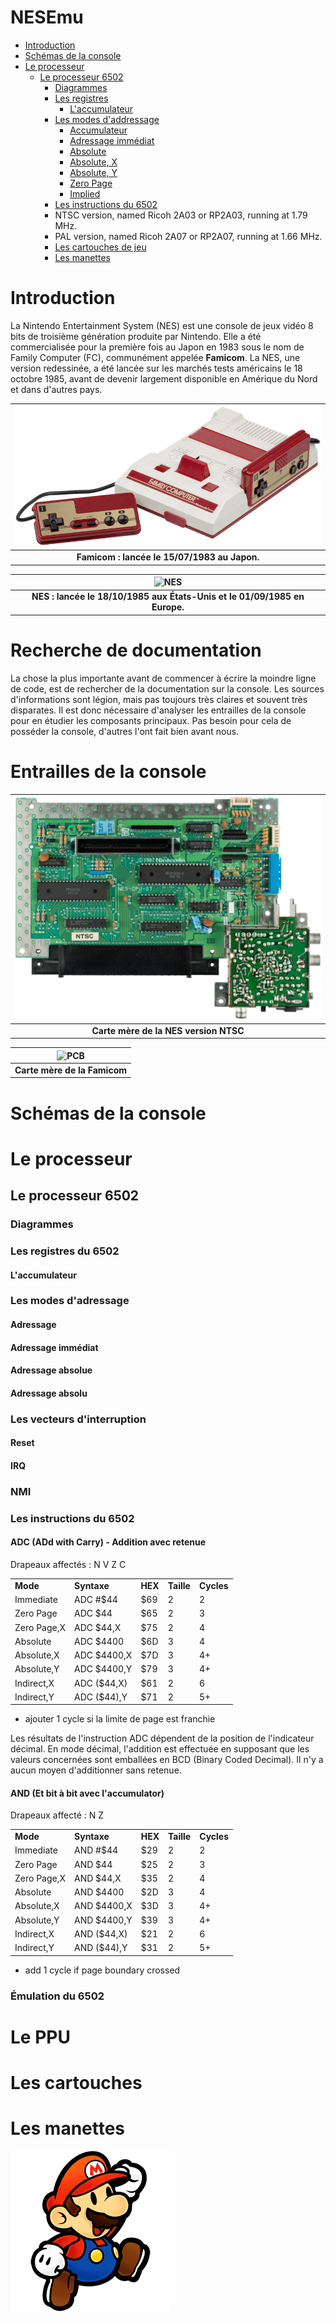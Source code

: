 # NESEmu

- [Introduction](#introduction)
- [Schémas de la console](#schémas-de-la-console)
- [Le processeur](#le-processeur)
  - [Le processeur 6502](#le-processeur-6502)
    - [Diagrammes](#diagrammes)
    - [Les registres](#les-registres)
      - [L'accumulateur](#laccumulateur)
    - [Les modes d'addressage](#les-modes-dadressage)
      - [Accumulateur](#)
      - [Adressage immédiat](#adressage-immédiat)
      - [Absolute]()
      - [Absolute, X]()
      - [Absolute, Y]()
      - [Zero Page]()
      - [Implied]()
    - [Les instructions du 6502](#les-instructions)
    - NTSC version, named Ricoh 2A03 or RP2A03, running at 1.79 MHz.
    - PAL version, named Ricoh 2A07 or RP2A07, running at 1.66 MHz.
    - [Les cartouches de jeu](#les-cartouches)
    - [Les manettes](#les-manettes)

# Introduction

La Nintendo Entertainment System (NES) est une console de jeux vidéo 8 bits de troisième génération produite par Nintendo. Elle a été commercialisée pour la première fois au Japon en 1983 sous le nom de Family Computer (FC), communément appelée **Famicom**. La NES, une version redessinée, a été lancée sur les marchés tests américains le 18 octobre 1985, avant de devenir largement disponible en Amérique du Nord et dans d'autres pays.

|     ![Famicom](img/Famicon.png?raw=true)     |
| :------------------------------------------: |
| **Famicom : lancée le 15/07/1983 au Japon.** |

|                 ![NES](img/NES-Console-Set.png?raw=true)                  |
| :-----------------------------------------------------------------------: |
| **NES : lancée le 18/10/1985 aux États-Unis et le 01/09/1985 en Europe.** |

# Recherche de documentation

La chose la plus importante avant de commencer à écrire la moindre ligne de code, est de rechercher de la documentation sur la console. Les sources d'informations sont légion, mais pas toujours très claires et souvent très disparates. Il est donc nécessaire d'analyser les entrailles de la console pour en étudier les composants principaux. Pas besoin pour cela de posséder la console, d'autres l'ont fait bien avant nous.

# Entrailles de la console

| ![PCB](img/motherboard.png?raw=true)  |
| :-----------------------------------: |
| **Carte mère de la NES version NTSC** |

| ![PCB](img/Famicom-motherboard.jpg?raw=true) |
| :------------------------------------------: |
|         **Carte mère de la Famicom**         |

# Schémas de la console

# Le processeur

## Le processeur 6502

### Diagrammes

### Les registres du 6502

#### L'accumulateur

### Les modes d'adressage

#### Adressage

#### Adressage immédiat

#### Adressage absolue

#### Adressage absolu

### Les vecteurs d'interruption

#### Reset

#### IRQ

### NMI

### Les instructions du 6502

#### **ADC (ADd with Carry) - Addition avec retenue**

Drapeaux affectés : N V Z C

|             |             |         |            |            |
| ----------- | ----------- | ------- | ---------- | ---------- |
| **Mode**    | **Syntaxe** | **HEX** | **Taille** | **Cycles** |
| Immediate   | ADC #$44    | $69     | 2          | 2          |
| Zero Page   | ADC $44     | $65     | 2          | 3          |
| Zero Page,X | ADC $44,X   | $75     | 2          | 4          |
| Absolute    | ADC $4400   | $6D     | 3          | 4          |
| Absolute,X  | ADC $4400,X | $7D     | 3          | 4+         |
| Absolute,Y  | ADC $4400,Y | $79     | 3          | 4+         |
| Indirect,X  | ADC ($44,X) | $61     | 2          | 6          |
| Indirect,Y  | ADC ($44),Y | $71     | 2          | 5+         |

- ajouter 1 cycle si la limite de page est franchie

Les résultats de l'instruction ADC dépendent de la position de l'indicateur décimal. En mode décimal, l'addition est effectuée en supposant que les valeurs concernées sont emballées en BCD (Binary Coded Decimal).
Il n'y a aucun moyen d'additionner sans retenue.

#### **AND (Et bit à bit avec l'accumulator)**

Drapeaux affecté : N Z

|             |             |         |            |            |
| ----------- | ----------- | ------- | ---------- | ---------- |
| **Mode**    | **Syntaxe** | **HEX** | **Taille** | **Cycles** |
| Immediate   | AND #$44    | $29     | 2          | 2          |
| Zero Page   | AND $44     | $25     | 2          | 3          |
| Zero Page,X | AND $44,X   | $35     | 2          | 4          |
| Absolute    | AND $4400   | $2D     | 3          | 4          |
| Absolute,X  | AND $4400,X | $3D     | 3          | 4+         |
| Absolute,Y  | AND $4400,Y | $39     | 3          | 4+         |
| Indirect,X  | AND ($44,X) | $21     | 2          | 6          |
| Indirect,Y  | AND ($44),Y | $31     | 2          | 5+         |

- add 1 cycle if page boundary crossed

### Émulation du 6502

# Le PPU

# Les cartouches

# Les manettes

![image](img/mario.png)
